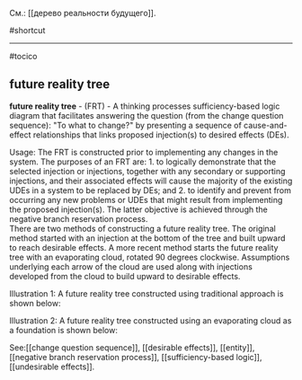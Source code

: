 См.: [[дерево реальности будущего]].

#shortcut




<hr/>

#tocico

## future reality tree

<b>future reality tree</b> - (FRT) - A thinking processes sufficiency-based logic diagram that facilitates answering the question (from the change question sequence): "To what to change?" by presenting a sequence of cause-and-effect relationships that links proposed injection(s) to desired effects (DEs). 


Usage: The FRT is constructed prior to implementing any changes in the system.  The purposes of an FRT are: 1. to logically demonstrate that the selected injection or injections, together with any secondary or supporting injections, and their associated effects will cause the majority of the existing UDEs in a system to be replaced by DEs; and 2. to identify and prevent from occurring any new problems or UDEs that might result from implementing the proposed injection(s).  The latter objective is achieved through the negative branch reservation process.   
There are two methods of constructing a future reality tree.  The original method started with an 
injection at the bottom of the tree and built upward to reach desirable effects.  A more recent method starts the future reality tree with an evaporating cloud, rotated 90 degrees clockwise.  Assumptions underlying each arrow of the cloud are used along with injections developed from the cloud to build upward to desirable effects. 

Illustration 1:  A future reality tree constructed using traditional approach is shown below: 


 

Illustration 2:  A future reality tree constructed using an evaporating cloud as a foundation is shown below: 


 



See:[[change question sequence]], [[desirable effects]], [[entity]], [[negative branch reservation process]], [[sufficiency-based logic]], [[undesirable effects]].
